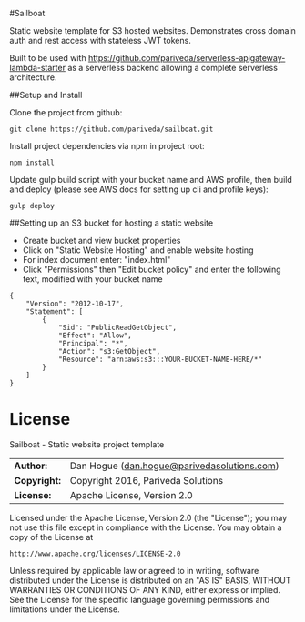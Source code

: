 #Sailboat

Static website template for S3 hosted websites. Demonstrates cross domain auth and rest access with stateless JWT tokens.

Built to be used with https://github.com/pariveda/serverless-apigateway-lambda-starter as a serverless backend allowing 
a complete serverless architecture. 

##Setup and Install

Clone the project from github:
```
git clone https://github.com/pariveda/sailboat.git
```

Install project dependencies via npm in project root:
```
npm install
```

Update gulp build script with your bucket name and AWS profile, then build and deploy (please see AWS docs for setting up cli and profile keys):
```
gulp deploy
```

##Setting up an S3 bucket for hosting a static website
 
- Create bucket and view bucket properties
- Click on "Static Website Hosting" and enable website hosting
- For index document enter: "index.html"
- Click "Permissions" then "Edit bucket policy" and enter the following text, modified with your bucket name
```
{
	"Version": "2012-10-17",
	"Statement": [
		{
			"Sid": "PublicReadGetObject",
			"Effect": "Allow",
			"Principal": "*",
			"Action": "s3:GetObject",
			"Resource": "arn:aws:s3:::YOUR-BUCKET-NAME-HERE/*"
		}
	]
}
```

# License

Sailboat - Static website project template

|                      |                                          |   
|:---------------------|:-----------------------------------------|
| **Author:**          | Dan Hogue (<dan.hogue@parivedasolutions.com>)
| **Copyright:**       | Copyright 2016, Pariveda Solutions
| **License:**         | Apache License, Version 2.0 

Licensed under the Apache License, Version 2.0 (the "License");
you may not use this file except in compliance with the License.
You may obtain a copy of the License at

    http://www.apache.org/licenses/LICENSE-2.0

Unless required by applicable law or agreed to in writing, software
distributed under the License is distributed on an "AS IS" BASIS,
WITHOUT WARRANTIES OR CONDITIONS OF ANY KIND, either express or implied.
See the License for the specific language governing permissions and 
limitations under the License.
